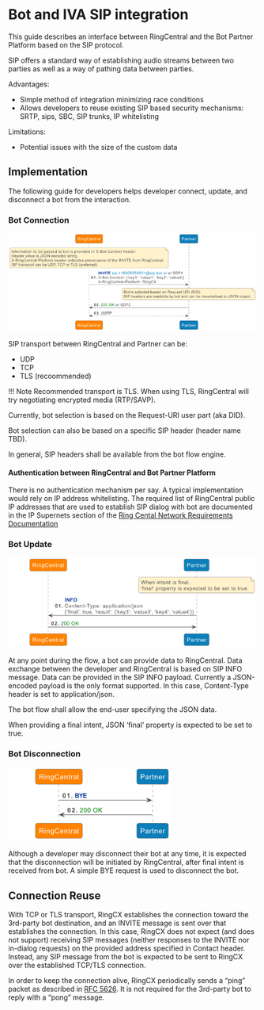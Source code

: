 # Bot and IVA SIP integration

This guide describes an interface between RingCentral and the Bot Partner Platform based on the SIP protocol.

SIP offers a standard way of establishing audio streams between two parties as well as a way of pathing data between parties.

Advantages:

* Simple method of integration minimizing race conditions
* Allows developers to reuse existing SIP based security mechanisms: SRTP, sips, SBC, SIP trunks, IP whitelisting

Limitations:

* Potential issues with the size of the custom data

## Implementation

The following guide for developers helps developer connect, update, and disconnect a bot from the interaction.

### Bot Connection

<img class="img-fluid" width="871" src="../images/bot-connection-diagram.png">

SIP transport between RingCentral and Partner can be:

* UDP
* TCP 
* TLS (recoommended)

!!! Note
    Recommended transport is TLS.
    When using TLS, RingCentral will try negotiating encrypted media (RTP/SAVP). 

Currently, bot selection is based on the Request-URI user part (aka DID).

Bot selection can also be based on a specific SIP header (header name TBD).

In general, SIP headers shall be available from the bot flow engine.

#### Authentication between RingCentral and Bot Partner Platform

There is no authentication mechanism per say. A typical implementation would rely on IP address whitelisting. The required list of RingCentral public IP addresses that are used to establish SIP dialog with bot are documented in the IP Supernets section of the [Ring Cental Network Requirements Documentation](https://support.ringcentral.com/article-v2/Network-requirements.html?brand=RingCentral&product=RingEX&language=en_US)

### Bot Update

<img class="img-fluid" width="638" src="../images/bot-update-diagram.png">

At any point during the flow, a bot can provide data to RingCentral. Data exchange between the developer and RingCentral is based on SIP INFO message. Data can be provided in the SIP INFO payload. Currently a JSON-encoded payload is the only format supported. In this case, Content-Type header is set to application/json.

The bot flow shall allow the end-user specifying the JSON data.

When providing a final intent, JSON ‘final’ property is expected to be set to true.

### Bot Disconnection

<img class="img-fluid" width="330" src="../images/bot-disconnection-diagram.png">

Although a developer may disconnect their bot at any time, it is expected that the disconnection will be initiated by RingCentral, after final intent is received from bot. A simple BYE request is used to disconnect the bot.

## Connection Reuse

With TCP or TLS transport, RingCX establishes the connection toward the 3rd-party bot destination, and an INVITE message is sent over that establishes the connection. In this case, RingCX does not expect (and does not support) receiving SIP messages (neither responses to the INVITE nor in-dialog requests) on the provided address specified in Contact header. Instead, any SIP message from the bot is expected to be sent to RingCX over the established TCP/TLS connection.

In order to keep the connection alive, RingCX periodically sends a “ping” packet as described in [RFC 5626](https://datatracker.ietf.org/doc/html/rfc5626#section-4.4.1). It is not required for the 3rd-party bot to reply with a “pong” message.
